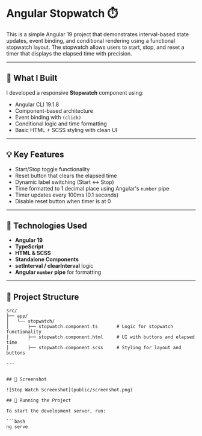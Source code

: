 # Angular Stopwatch ⏱️

This is a simple Angular 19 project that demonstrates interval-based state updates, event binding, and conditional rendering using a functional stopwatch layout. The stopwatch allows users to start, stop, and reset a timer that displays the elapsed time with precision.

---

## 🔧 What I Built

I developed a responsive **Stopwatch** component using:

- Angular CLI 19.1.8
- Component-based architecture
- Event binding with `(click)`
- Conditional logic and time formatting
- Basic HTML + SCSS styling with clean UI

---

## 💡 Key Features

- Start/Stop toggle functionality
- Reset button that clears the elapsed time
- Dynamic label switching (Start ↔ Stop)
- Time formatted to 1 decimal place using Angular's `number` pipe
- Timer updates every 100ms (0.1 seconds)
- Disable reset button when timer is at 0

---

## 🧱 Technologies Used

- **Angular 19**
- **TypeScript**
- **HTML & SCSS**
- **Standalone Components**
- **setInterval / clearInterval** logic
- **Angular `number` pipe** for formatting

---

## 📁 Project Structure

```plaintext
src/
├── app/
│   └── stopwatch/
│       ├── stopwatch.component.ts       # Logic for stopwatch functionality
│       ├── stopwatch.component.html     # UI with buttons and elapsed time
│       ├── stopwatch.component.scss     # Styling for layout and buttons

---


## 📸 Screenshot

![Stop Watch Screenshot](public/screenshot.png)

## 🚀 Running the Project

To start the development server, run:

```bash
ng serve